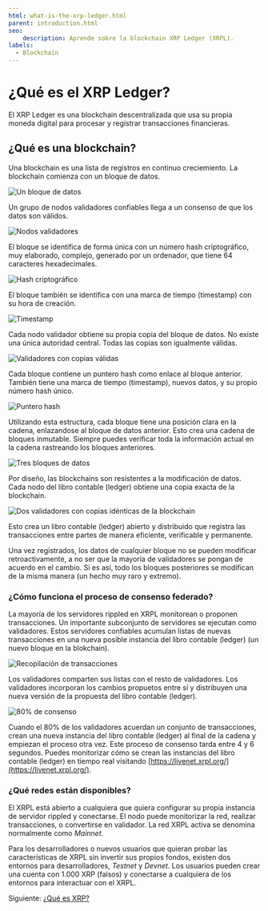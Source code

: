 ```yaml
---
html: what-is-the-xrp-ledger.html
parent: introduction.html
seo:
    description: Aprende sobre la blockchain XRP Ledger (XRPL).
labels:
  - Blockchain
---
```

# ¿Qué es el XRP Ledger?

El XRP Ledger es una blockchain descentralizada que usa su propia moneda digital para procesar y registrar transacciones financieras.


## ¿Qué es una blockchain?

Una blockchain es una lista de registros en continuo creciemiento. La blockchain comienza con un bloque de datos.

![Un bloque de datos](/docs/img/introduction2-data-block.png)

Un grupo de nodos validadores confiables llega a un consenso de que los datos son válidos.

![Nodos validadores](/docs/img/introduction3-validators.png)

El bloque se identifica de forma única con un número hash criptográfico, muy elaborado, complejo, generado por un ordenador, que tiene 64 caracteres hexadecimales.

![Hash criptográfico](/docs/img/introduction4-hash.png)

El bloque también se identifica con una marca de tiempo (timestamp) con su hora de creación.

![Timestamp](/docs/img/introduction5-time-stamp.png)

Cada nodo validador obtiene su propia copia del bloque de datos. No existe una única autoridad central. Todas las copias son igualmente válidas.

![Validadores con copias válidas](/docs/img/introduction6-valid-copies.png)

Cada bloque contiene un puntero hash como enlace al bloque anterior. También tiene una marca de tiempo (timestamp), nuevos datos, y su propio número hash único.

![Puntero hash](/docs/img/introduction7-two-blocks.png)

Utilizando esta estructura, cada bloque tiene una posición clara en la cadena, enlazandose al bloque de datos anterior. Esto crea una cadena de bloques inmutable. Siempre puedes verificar toda la información actual en la cadena rastreando los bloques anteriores.

![Tres bloques de datos](/docs/img/introduction8-3-blocks.png)

Por diseño, las blockchains son resistentes a la modificación de datos. Cada nodo del libro contable (ledger) obtiene una copia exacta de la blockchain.

![Dos validadores con copias idénticas de la blockchain](/docs/img/introduction9-2-sets-of-3.png)

Esto crea un libro contable (ledger) abierto y distribuido que registra las transacciones entre partes de manera eficiente, verificable y permanente. 

Una vez registrados, los datos de cualquier bloque no se pueden modificar retroactivamente, a no ser que la mayoría de validadores se pongan de acuerdo en el cambio. Si es así, todo los bloques posteriores se modifican de la misma manera (un hecho muy raro y extremo).

### ¿Cómo funciona el proceso de consenso federado?

La mayoría de los servidores rippled en XRPL monitorean o proponen transacciones. Un importante subconjunto de servidores se ejecutan como validadores. Estos servidores confiables acumulan listas de nuevas transacciones en una nueva posible instancia del libro contable (ledger) (un nuevo bloque en la blokchain).

![Recopilación de transacciones](/docs/img/introduction17-gather-txns.png)

Los validadores comparten sus listas con el resto de validadores. Los validadores incorporan los cambios propuetos entre sí y distribuyen una nueva versión de la propuesta del libro contable (ledger).

![80% de consenso](/docs/img/introduction18-80-percent-consensus.png)

Cuando el 80% de los validadores acuerdan un conjunto de transacciones, crean una nueva instancia del libro contable (ledger) al final de la cadena y empiezan el proceso otra vez. Este proceso de consenso tarda entre 4 y 6 segundos. Puedes monitorizar cómo se crean las instancias del libro contable (ledger) en tiempo real visitando [https://livenet.xrpl.org/](https://livenet.xrpl.org/).

### ¿Qué redes están disponibles?

El XRPL está abierto a cualquiera que quiera configurar su propia instancia de servidor rippled y conectarse. El nodo puede monitorizar la red, realizar transacciones, o convertirse en validador. La red XRPL activa se denomina normalmente como _Mainnet_.

Para los desarrolladores o nuevos usuarios que quieran probar las características de XRPL sin invertir sus propios fondos, existen dos entornos para desarrolladores, _Testnet_ y _Devnet_. Los usuarios pueden crear una cuenta con 1.000 XRP (falsos) y conectarse a cualquiera de los entornos para interactuar con el XRPL.

Siguiente: [¿Qué es XRP?](what-is-xrp.md)
